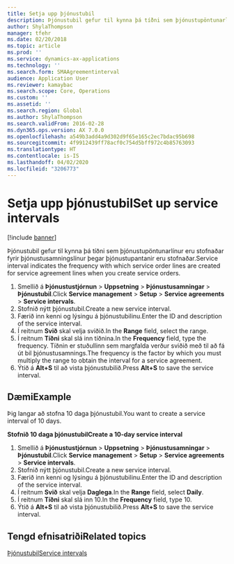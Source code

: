 ```yaml
---
title: Setja upp þjónustubil
description: Þjónustubil gefur til kynna þá tíðni sem þjónustupöntunarlínur eru stofnaðar fyrir þjónustusamningslínur þegar þjónustupantanir eru stofnaðar.
author: ShylaThompson
manager: tfehr
ms.date: 02/20/2018
ms.topic: article
ms.prod: ''
ms.service: dynamics-ax-applications
ms.technology: ''
ms.search.form: SMAAgreementinterval
audience: Application User
ms.reviewer: kamaybac
ms.search.scope: Core, Operations
ms.custom: ''
ms.assetid: ''
ms.search.region: Global
ms.author: ShylaThompson
ms.search.validFrom: 2016-02-28
ms.dyn365.ops.version: AX 7.0.0
ms.openlocfilehash: a549b3add4a9d302d9f65e165c2ec7bdac95b698
ms.sourcegitcommit: 4f9912439ff78acf0c754d5bff972c4b85763093
ms.translationtype: HT
ms.contentlocale: is-IS
ms.lasthandoff: 04/02/2020
ms.locfileid: "3206773"
---
```

# <a name="set-up-service-intervals"></a><span data-ttu-id="cb9a5-103">Setja upp þjónustubil</span><span class="sxs-lookup"><span data-stu-id="cb9a5-103">Set up service intervals</span></span>  

[!include [banner](../includes/banner.md)]

<span data-ttu-id="cb9a5-104">Þjónustubil gefur til kynna þá tíðni sem þjónustupöntunarlínur eru stofnaðar fyrir þjónustusamningslínur þegar þjónustupantanir eru stofnaðar.</span><span class="sxs-lookup"><span data-stu-id="cb9a5-104">Service interval indicates the frequency with which service order lines are created for service agreement lines when you create service orders.</span></span>

1. <span data-ttu-id="cb9a5-105">Smellið á **Þjónustustjórnun** \> **Uppsetning** \> **Þjónustusamningar** \> **Þjónustubil**.</span><span class="sxs-lookup"><span data-stu-id="cb9a5-105">Click **Service management** \> **Setup** \> **Service agreements** \> **Service intervals**.</span></span>
2. <span data-ttu-id="cb9a5-106">Stofnið nýtt þjónustubil.</span><span class="sxs-lookup"><span data-stu-id="cb9a5-106">Create a new service interval.</span></span>
3. <span data-ttu-id="cb9a5-107">Færið inn kenni og lýsingu á þjónustubilinu.</span><span class="sxs-lookup"><span data-stu-id="cb9a5-107">Enter the ID and description of the service interval.</span></span>
4. <span data-ttu-id="cb9a5-108">Í reitnum **Svið** skal velja sviðið.</span><span class="sxs-lookup"><span data-stu-id="cb9a5-108">In the **Range** field, select the range.</span></span>
5. <span data-ttu-id="cb9a5-109">Í reitnum **Tíðni** skal slá inn tíðnina.</span><span class="sxs-lookup"><span data-stu-id="cb9a5-109">In the **Frequency** field, type the frequency.</span></span> <span data-ttu-id="cb9a5-110">Tíðnin er stuðullinn sem margfalda verður sviðið með til að fá út bil þjónustusamnings.</span><span class="sxs-lookup"><span data-stu-id="cb9a5-110">The frequency is the factor by which you must multiply the range to obtain the interval for a service agreement.</span></span>
6. <span data-ttu-id="cb9a5-111">Ýtið á **Alt+S** til að vista þjónustubilið.</span><span class="sxs-lookup"><span data-stu-id="cb9a5-111">Press **Alt+S** to save the service interval.</span></span>

## <a name="example"></a><span data-ttu-id="cb9a5-112">Dæmi</span><span class="sxs-lookup"><span data-stu-id="cb9a5-112">Example</span></span>

<span data-ttu-id="cb9a5-113">Þig langar að stofna 10 daga þjónustubil.</span><span class="sxs-lookup"><span data-stu-id="cb9a5-113">You want to create a service interval of 10 days.</span></span>

<span data-ttu-id="cb9a5-114">**Stofnið 10 daga þjónustubil**</span><span class="sxs-lookup"><span data-stu-id="cb9a5-114">**Create a 10-day service interval**</span></span>

1. <span data-ttu-id="cb9a5-115">Smellið á **Þjónustustjórnun** \> **Uppsetning** \> **Þjónustusamningar** \> **Þjónustubil**.</span><span class="sxs-lookup"><span data-stu-id="cb9a5-115">Click **Service management** \> **Setup** \> **Service agreements** \> **Service intervals**.</span></span>
2. <span data-ttu-id="cb9a5-116">Stofnið nýtt þjónustubil.</span><span class="sxs-lookup"><span data-stu-id="cb9a5-116">Create a new service interval.</span></span>
3. <span data-ttu-id="cb9a5-117">Færið inn kenni og lýsingu á þjónustubilinu.</span><span class="sxs-lookup"><span data-stu-id="cb9a5-117">Enter the ID and description of the service interval.</span></span>
4. <span data-ttu-id="cb9a5-118">Í reitnum **Svið** skal velja **Daglega**.</span><span class="sxs-lookup"><span data-stu-id="cb9a5-118">In the **Range** field, select **Daily**.</span></span>
5. <span data-ttu-id="cb9a5-119">Í reitnum **Tíðni** skal slá inn 10.</span><span class="sxs-lookup"><span data-stu-id="cb9a5-119">In the **Frequency** field, type 10.</span></span>
6. <span data-ttu-id="cb9a5-120">Ýtið á **Alt+S** til að vista þjónustubilið.</span><span class="sxs-lookup"><span data-stu-id="cb9a5-120">Press **Alt+S** to save the service interval.</span></span>

## <a name="related-topics"></a><span data-ttu-id="cb9a5-121">Tengd efnisatriði</span><span class="sxs-lookup"><span data-stu-id="cb9a5-121">Related topics</span></span>

[<span data-ttu-id="cb9a5-122">Þjónustubil</span><span class="sxs-lookup"><span data-stu-id="cb9a5-122">Service intervals</span></span>](service-intervals.md)  
